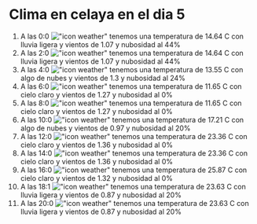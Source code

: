 # Clima en celaya en el dia 5

1. A las 0:0 !["icon weather"](http://openweathermap.org/img/w/10n.png) tenemos una temperatura de 14.64 C con lluvia ligera y  vientos de 1.07 y nubosidad al 44%
1. A las 2:0 !["icon weather"](http://openweathermap.org/img/w/10n.png) tenemos una temperatura de 14.64 C con lluvia ligera y  vientos de 1.07 y nubosidad al 44%
1. A las 4:0 !["icon weather"](http://openweathermap.org/img/w/02n.png) tenemos una temperatura de 13.55 C con algo de nubes y  vientos de 1.3 y nubosidad al 24%
1. A las 6:0 !["icon weather"](http://openweathermap.org/img/w/01n.png) tenemos una temperatura de 11.65 C con cielo claro y  vientos de 1.27 y nubosidad al 0%
1. A las 8:0 !["icon weather"](http://openweathermap.org/img/w/01d.png) tenemos una temperatura de 11.65 C con cielo claro y  vientos de 1.27 y nubosidad al 0%
1. A las 10:0 !["icon weather"](http://openweathermap.org/img/w/02d.png) tenemos una temperatura de 17.21 C con algo de nubes y  vientos de 0.97 y nubosidad al 20%
1. A las 12:0 !["icon weather"](http://openweathermap.org/img/w/01d.png) tenemos una temperatura de 23.36 C con cielo claro y  vientos de 1.36 y nubosidad al 0%
1. A las 14:0 !["icon weather"](http://openweathermap.org/img/w/01d.png) tenemos una temperatura de 23.36 C con cielo claro y  vientos de 1.36 y nubosidad al 0%
1. A las 16:0 !["icon weather"](http://openweathermap.org/img/w/01d.png) tenemos una temperatura de 25.87 C con cielo claro y  vientos de 1.32 y nubosidad al 0%
1. A las 18:1 !["icon weather"](http://openweathermap.org/img/w/10d.png) tenemos una temperatura de 23.63 C con lluvia ligera y  vientos de 0.87 y nubosidad al 20%
1. A las 20:0 !["icon weather"](http://openweathermap.org/img/w/10n.png) tenemos una temperatura de 23.63 C con lluvia ligera y  vientos de 0.87 y nubosidad al 20%
